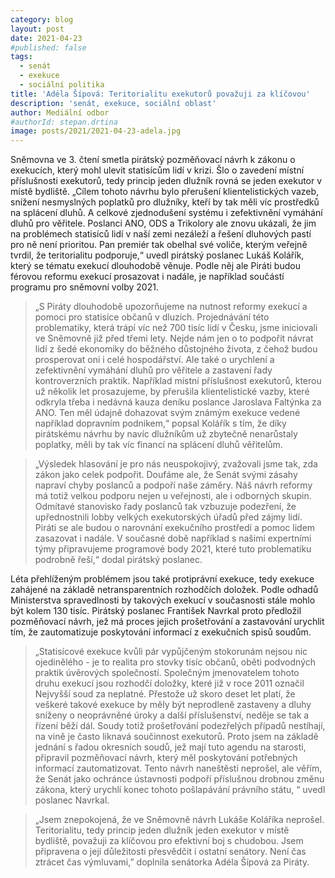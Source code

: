 ```yaml
---
category: blog
layout: post
date: 2021-04-23
#published: false
tags: 
  - senát
  - exekuce
  - sociální politika
title: 'Adéla Šípová: Teritorialitu exekutorů považuji za klíčovou'
description: 'senát, exekuce, sociální oblast'
author: Mediální odbor
#authorId: stepan.drtina
image: posts/2021/2021-04-23-adela.jpg
---
```


Sněmovna ve 3. čtení smetla pirátský pozměňovací návrh k zákonu o exekucích, který mohl ulevit statisícům lidí v krizi. Šlo o zavedení místní příslušnosti exekutorů, tedy princip jeden dlužník rovná se jeden exekutor v místě bydliště. „Cílem tohoto návrhu bylo přerušení klientelistických vazeb, snížení nesmyslných poplatků pro dlužníky, kteří by tak měli víc prostředků na splácení dluhů. A celkové zjednodušení systému i zefektivnění vymáhání dluhů pro věřitele. Poslanci ANO, ODS a Trikolory ale znovu ukázali, že jim na problémech statisíců lidí v naší zemi nezáleží a řešení dluhových pastí pro ně není prioritou. Pan premiér tak obelhal své voliče, kterým veřejně tvrdil, že teritorialitu podporuje,“ uvedl pirátský poslanec Lukáš Kolářík, který se tématu exekucí dlouhodobě věnuje. Podle něj ale Piráti budou férovou reformu exekucí prosazovat i nadále, je například součástí programu pro sněmovní volby 2021.

> „S Piráty dlouhodobě upozorňujeme na nutnost reformy exekucí a pomoci pro statisíce občanů v dluzích. Projednávání této problematiky, která trápí víc než 700 tisíc lidí v Česku, jsme iniciovali ve Sněmovně již před třemi lety. Nejde nám jen o to podpořit návrat lidí z šedé ekonomiky do běžného důstojného života, z čehož budou prosperovat oni i celé hospodářství. Ale také o urychlení a zefektivnění vymáhání dluhů pro věřitele a zastavení řady kontroverzních praktik. Například místní příslušnost exekutorů, kterou už několik let prosazujeme, by přerušila klientelistické vazby, které odkryla třeba i nedávná kauza deníku poslance Jaroslava Faltýnka za ANO. Ten měl údajně dohazovat svým známým exekuce vedené například dopravním podnikem,“ popsal Kolářík s tím, že díky pirátskému návrhu by navíc dlužníkům už zbytečně nenarůstaly poplatky, měli by tak víc financí na splácení dluhů věřitelům.

> „Výsledek hlasování je pro nás neuspokojivý, zvažovali jsme tak, zda zákon jako celek podpořit. Doufáme ale, že Senát svými zásahy napraví chyby poslanců a podpoří naše záměry. Náš návrh reformy má totiž velkou podporu nejen u veřejnosti, ale i odborných skupin. Odmítavé stanovisko řady poslanců tak vzbuzuje podezření, že upřednostnili lobby velkých exekutorských úřadů před zájmy lidí. Piráti se ale budou o narovnání exekučního prostředí a pomoc lidem zasazovat i nadále. V současné době například s našimi expertními týmy připravujeme programové body 2021, které tuto problematiku podrobně řeší,“ dodal pirátský poslanec.

Léta přehlíženým problémem jsou také protiprávní exekuce, tedy exekuce zahájené na základě netransparentních rozhodčích doložek. Podle odhadů Ministerstva spravedlnosti by takových exekucí v současnosti stále mohlo být kolem 130 tisíc. Pirátský poslanec František Navrkal proto předložil pozměňovací návrh, jež má proces jejich prošetřování a zastavování urychlit tím, že zautomatizuje poskytování informací z exekučních spisů soudům.

> „Statisícové exekuce kvůli pár vypůjčeným stokorunám nejsou nic ojedinělého - je to realita pro stovky tisíc občanů, oběti podvodných praktik úvěrových společností. Společným jmenovatelem tohoto druhu exekucí jsou rozhodčí doložky, které již v roce 2011 označil Nejvyšší soud za neplatné. Přestože už skoro deset let platí, že veškeré takové exekuce by měly být neprodleně zastaveny a dluhy sníženy o neoprávněné úroky a další příslušenství, neděje se tak a řízení běží dál. Soudy totiž prošetřování podezřelých případů nestíhají, na vině je často liknavá součinnost exekutorů. Proto jsem na základě jednání s řadou okresních soudů, jež mají tuto agendu na starosti, připravil pozměňovací návrh, který měl poskytování potřebných informací zautomatizovat. Tento návrh naneštěstí neprošel, ale věřím, že Senát jako ochránce ústavnosti podpoří příslušnou drobnou změnu zákona, který urychlí konec tohoto pošlapávání právního státu, “ uvedl poslanec Navrkal.

> „Jsem znepokojená, že ve Sněmovně návrh Lukáše Koláříka neprošel. Teritorialitu, tedy princip jeden dlužník jeden exekutor v místě bydliště, považuji za klíčovou pro efektivní boj s chudobou. Jsem připravena o její důležitosti přesvědčit i ostatní senátory. Není čas ztrácet čas výmluvami,” doplnila senátorka Adéla Šípová za Piráty.

